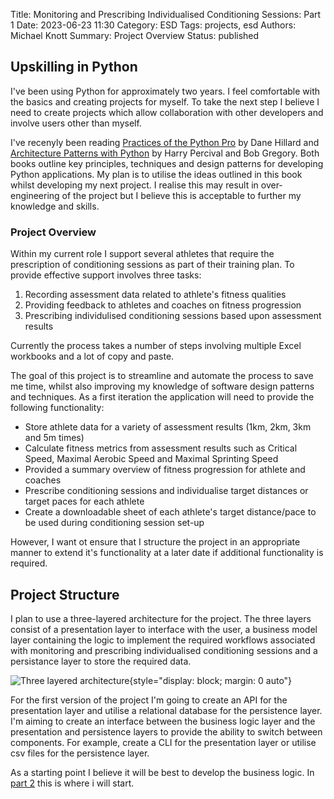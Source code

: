 Title: Monitoring and Prescribing Individualised Conditioning Sessions: Part 1
Date: 2023-06-23 11:30
Category: ESD
Tags: projects, esd
Authors: Michael Knott
Summary: Project Overview
Status: published

## Upskilling in Python
I've been using Python for approximately two years. I feel comfortable with the basics and creating projects for myself. To take the next step I believe I need to create projects which allow collaboration with other developers and involve users other than myself.

I've recenyly been reading [Practices of the Python Pro](https://thepythonpro.com/) by Dane Hillard and [Architecture Patterns with Python](https://www.cosmicpython.com/book/preface.html) by Harry Percival and Bob Gregory. Both books outline key principles, techniques and design patterns for developing Python applications. My plan is to utilise the ideas outlined in this book whilst developing my next project. I realise this may result in over-engineering of the project but I believe this is acceptable to further my knowledge and skills.  

### Project Overview
Within my current role I support several athletes that require the prescription of conditioning sessions as part of their training plan. To provide effective support involves three tasks:

1. Recording assessment data related to athlete's fitness qualities
2. Providing feedback to athletes and coaches on fitness progression
3. Prescribing individulised conditioning sessions based upon assessment results

Currently the process takes a number of steps involving multiple Excel workbooks and a lot of copy and paste.

The goal of this project is to streamline and automate the process to save me time, whilst also improving my knowledge of software design patterns and techniques. As a first iteration the application will need to provide the following functionality: 

+ Store athlete data for a variety of assessment results (1km, 2km, 3km and 5m times)
+ Calculate fitness metrics from assessment results such as Critical Speed, Maximal Aerobic Speed and Maximal Sprinting Speed
+ Provided a summary overview of fitness progression for athlete and coaches
+ Prescribe conditioning sessions and individualise target distances or target paces for each athlete
+ Create a downloadable sheet of each athlete's target distance/pace to be used during conditioning session set-up

However, I want ot ensure that I structure the project in an appropriate manner to extend it's functionality at a later date if additional functionality is required.

## Project Structure
I plan to use a three-layered architecture for the project. The three layers consist of a presentation layer to interface with the user, a business model layer containing the logic to implement the required workflows associated with monitoring and prescribing individualised conditioning sessions and a persistance layer to store the required data.

![Three layered architecture]({static}/images/three_layered_architecture.png "Three layered architecture"){style="display: block; margin: 0 auto"}

For the first version of the project I'm going to create an API for the presentation layer and utilise a relational database for the persistence layer. I'm aiming to create an interface between the business logic layer and the presentation and persistence layers to provide the ability to switch between components. For example, create a CLI for the presentation layer or utilise csv files for the persistence layer.

As a starting point I believe it will be best to develop the business logic. In [part 2](https://michaelwknott.github.io/monitoring-and-prescribing-individualised-conditioning-sessions:-part-2.html) this is where i will start.